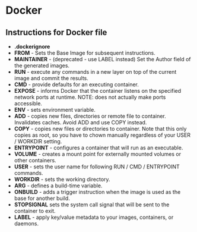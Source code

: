 # Docker

## Instructions for Docker file
* **.dockerignore**
* **FROM** - Sets the Base Image for subsequent instructions.
* **MAINTAINER** - (deprecated - use LABEL instead) Set the Author field of the generated images.
* **RUN** - execute any commands in a new layer on top of the current image and commit the results.
* **CMD** - provide defaults for an executing container.
* **EXPOSE** - informs Docker that the container listens on the specified network ports at runtime. NOTE: does not actually make ports accessible.
* **ENV** - sets environment variable.
* **ADD** - copies new files, directories or remote file to container. Invalidates caches. Avoid ADD and use COPY instead.
* **COPY** - copies new files or directories to container. Note that this only copies as root, so you have to chown manually regardless of your USER / WORKDIR setting.
* **ENTRYPOINT** - configures a container that will run as an executable.
* **VOLUME** - creates a mount point for externally mounted volumes or other containers.
* **USER** - sets the user name for following RUN / CMD / ENTRYPOINT commands.
* **WORKDIR** - sets the working directory.
* **ARG** - defines a build-time variable.
* **ONBUILD** - adds a trigger instruction when the image is used as the base for another build.
* **STOPSIGNAL** sets the system call signal that will be sent to the container to exit.
* **LABEL** - apply key/value metadata to your images, containers, or daemons.
